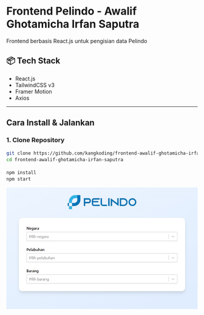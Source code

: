 # Frontend Pelindo - Awalif Ghotamicha Irfan Saputra

Frontend berbasis React.js untuk pengisian data Pelindo

## 📦 Tech Stack

- React.js
- TailwindCSS v3
- Framer Motion
- Axios

---

## Cara Install & Jalankan

### 1. Clone Repository

```bash
git clone https://github.com/kangkoding/frontend-awalif-ghotamicha-irfan-saputra.git
cd frontend-awalif-ghotamicha-irfan-saputra

npm install
npm start
```

![Preview](./preview.jpeg)
